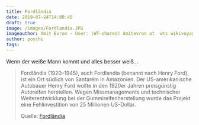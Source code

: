 ```yaml
---
title: Fordlândia
date: 2019-07-24T14:00:45
draft: true
image: /images/Fordlandia.JPG
imageauthor: Amit Evron - User: (WT-shared) Amitevron at  wts wikivoyage
author: poschi
tags: 
---
```


Wenn der weiße Mann kommt und alles besser weiß...

> Fordlândia (1920–1945), auch Fordlandia (benannt nach Henry Ford), ist ein Ort
> südlich von Santarém in Amazonien. Der US-amerikanische Autobauer Henry Ford
> wollte in den 1920er Jahren preisgünstig Autoreifen herstellen. Wegen
> Missmanagements und technischer Weiterentwicklung bei der
> Gummireifenherstellung wurde das Projekt eine Fehlinvestition von 25 Millionen
> US-Dollar.
>
> Quelle: [Fordlândia](https://de.wikipedia.org/wiki/Fordl%C3%A2ndia)
